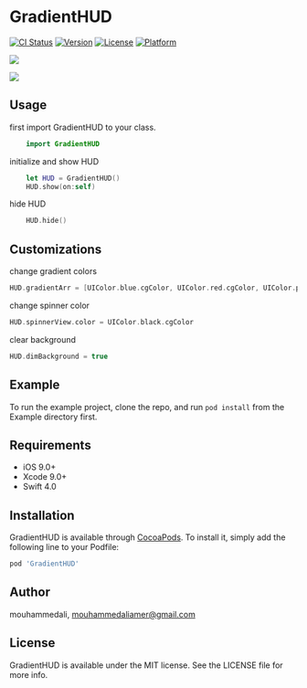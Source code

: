 # GradientHUD

[![CI Status](https://img.shields.io/travis/mouhammedali/GradientHUD.svg?style=flat)](https://travis-ci.org/mouhammedali/GradientHUD)
[![Version](https://img.shields.io/cocoapods/v/GradientHUD.svg?style=flat)](https://cocoapods.org/pods/GradientHUD)
[![License](https://img.shields.io/cocoapods/l/GradientHUD.svg?style=flat)](https://cocoapods.org/pods/GradientHUD)
[![Platform](https://img.shields.io/cocoapods/p/GradientHUD.svg?style=flat)](https://cocoapods.org/pods/GradientHUD)

![](https://drive.google.com/uc?export=download&id=1KiwWDM8XmCHP_A4mxlB7RnP16Mrt_8Hk)


![](https://drive.google.com/uc?export=download&id=1L2o-ox0ISX6_TW2O6GGF1GWTBj0o0eER)

## Usage
first import GradientHUD to your class.

```swift
	import GradientHUD
```

initialize and show HUD

```swift
	let HUD = GradientHUD()
	HUD.show(on:self)
```
hide HUD


```swift
	HUD.hide()
```

## Customizations
change gradient colors 

```swift
HUD.gradientArr = [UIColor.blue.cgColor, UIColor.red.cgColor, UIColor.purple.cgColor]
```

change spinner color

```swift
HUD.spinnerView.color = UIColor.black.cgColor
```

clear background

```swift
HUD.dimBackground = true
```

## Example

To run the example project, clone the repo, and run `pod install` from the Example directory first.

## Requirements
* iOS 9.0+
* Xcode 9.0+
* Swift 4.0

## Installation

GradientHUD is available through [CocoaPods](https://cocoapods.org). To install
it, simply add the following line to your Podfile:

```ruby
pod 'GradientHUD'
```

## Author

mouhammedali, mouhammedaliamer@gmail.com

## License

GradientHUD is available under the MIT license. See the LICENSE file for more info.
